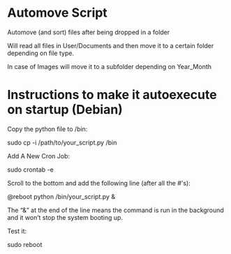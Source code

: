 # Automove Script
Automove (and sort) files after being dropped in a folder

Will read all files in User/Documents and then move it to a certain folder depending on file type.

In case of Images will move it to a subfolder depending on Year_Month

# Instructions to make it autoexecute  on startup (Debian)
Copy the python file to /bin:

sudo cp -i /path/to/your_script.py /bin

Add A New Cron Job:

sudo crontab -e

Scroll to the bottom and add the following line (after all the #'s):

@reboot python /bin/your_script.py &

The “&” at the end of the line means the command is run in the background and it won’t stop the system booting up.

Test it:

sudo reboot